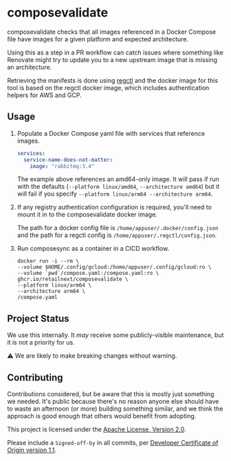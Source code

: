 # composevalidate

composevalidate checks that all images referenced in a Docker Compose file
have images for a given platform and expected architecture.

Using this as a step in a PR workflow can catch issues where something like
Renovate might try to update you to a new upstream image that is missing an
architecture.

Retrieving the manifests is done using
[regctl](https://github.com/regclient/regclient/) and the docker image for
this tool is based on the regctl docker image, which includes authentication
helpers for AWS and GCP.

## Usage

1.  Populate a Docker Compose yaml file with services that reference images.

    ```yaml
    services:
      service-name-does-not-matter:
        image: "rabbitmq:3.4"
    ```

    The example above references an amd64-only image. It will pass if run with
    the defaults (`--platform linux/amd64`, `--architecture amd64`) but it
    will fail if you specify `--platform linux/arm64 --architecture arm64`.

2.  If any registry authentication configuration is required, you'll need to
    mount it in to the composevalidate docker image.

    The path for a docker config file is `/home/appuser/.docker/config.json`
    and the path for a regctl config is `/home/appuser/.regctl/config.json`.

3.  Run composesync as a container in a CICD workflow.

    ```shell
    docker run -i --rm \
    --volume $HOME/.config/gcloud:/home/appuser/.config/gcloud:ro \
    --volume `pwd`/compose.yaml:/compose.yaml:ro \
    ghcr.io/retailnext/composevalidate \
    --platform linux/arm64 \
    --architecture arm64 \
    /compose.yaml
    ```

## Project Status

We use this internally. It _may_ receive some publicly-visible maintenance,
but it is not a priority for us. 

:warning: We are likely to make breaking changes without warning.

## Contributing

Contributions considered, but be aware that this is mostly just something we
needed. It's public because there's no reason anyone else should have to waste
an afternoon (or more) building something similar, and we think the approach
is good enough that others would benefit from adopting.

This project is licensed under the [Apache License, Version 2.0](LICENSE).

Please include a `Signed-off-by` in all commits, per
[Developer Certificate of Origin version 1.1](DCO).

